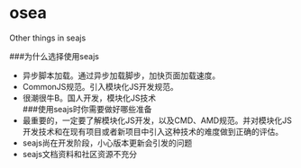 osea
====

Other things in seajs

###为什么选择使用seajs
*    异步脚本加载。通过异步加载脚步，加快页面加载速度。
*    CommonJS规范。引入模块化JS开发规范。
*    很潮很牛B。国人开发，模块化JS技术  
###使用seajs时你需要做好哪些准备
*    最重要的，一定要了解模块化JS开发，以及CMD、AMD规范。并对模块化JS开发技术和在现有项目或者新项目中引入这种技术的难度做到正确的评估。
*    seajs尚在开发阶段，小心版本更新会引发的问题
*    seajs文档资料和社区资源不充分
